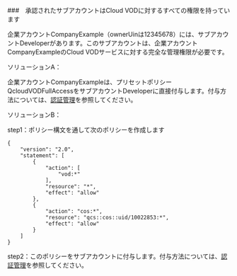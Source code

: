 ###　承認されたサブアカウントはCloud VODに対するすべての権限を持っています

企業アカウントCompanyExample（ownerUinは12345678）には、サブアカウントDeveloperがあります。このサブアカウントは、企業アカウントCompanyExampleのCloud VODサービスに対する完全な管理権限が必要です。

ソリューションA：

企業アカウントCompanyExampleは、プリセットポリシーQcloudVODFullAccessをサブアカウントDeveloperに直接付与します。付与方法については、[認証管理](https://intl.cloud.tencent.com/document/product/598/10602)を参照してください。

ソリューションB：

step1：ポリシー構文を通して次のポリシーを作成します
```
{
    "version": "2.0",
    "statement": [
        {
            "action": [
                "vod:*"
            ],
            "resource": "*",
            "effect": "allow"
        },
        {
            "action": "cos:*",
            "resource": "qcs::cos::uid/10022853:*",
            "effect": "allow"
        }
    ]
}
```
step2：このポリシーをサブアカウントに付与します。付与方法については、[認証管理](https://intl.cloud.tencent.com/document/product/598/10602)を参照してください。


